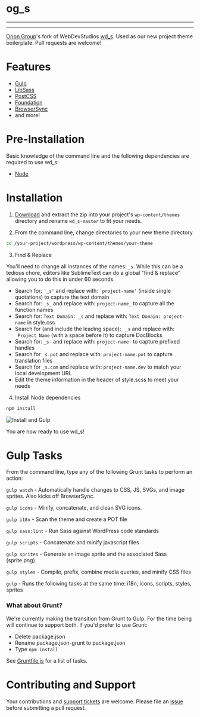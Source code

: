 # og_s
----------------------------------------------------------
----------------------------------------------------------

[Orion Group](http://webdevstudios.com)'s fork of WebDevStudios [wd_s](https://github.com/WebDevStudios/wd_s). Used as our new project theme boilerplate. Pull requests are welcome!

# Features
* [Gulp](http://gulpjs.com/)
* [LibSass](http://sass-lang.com/)
* [PostCSS](https://github.com/postcss/postcss)
* [Foundation](http://foundation.zurb.com/)
* [BrowserSync](https://www.browsersync.io/)
* and more!

# Pre-Installation

Basic knowledge of the command line and the following dependencies are required to use wd_s:

* [Node](http://nodejs.org/)

# Installation

1) [Download](https://github.com/WebDevStudios/wd_s/archive/master.zip) and extract the zip into your project's `wp-content/themes` directory and rename `wd_s-master` to fit your needs.

2) From the command line, change directories to your new theme directory

```bash
cd /your-project/wordpress/wp-content/themes/your-theme
```

3) Find & Replace

You'll need to change all instances of the names: `_s`. While this can be a tedious chore, editors like SublimeText can do a global "find & replace" allowing you to do this in under 60 seconds.

* Search for: `'_s'` and replace with: `'project-name'` (inside single quotations) to capture the text domain
* Search for: `_s_` and replace with: `project-name_` to capture all the function names
* Search for: `Text Domain: _s` and replace with: `Text Domain: project-name` in style.css
* Search for (and include the leading space): <code>&nbsp;_s</code> and replace with: <code>&nbsp;Project Name</code> (with a space before it) to capture DocBlocks
* Search for: `_s-` and replace with: `project-name-` to capture prefixed handles
* Search for `_s.pot` and replace with: `project-name.pot` to capture translation files
* Search for `_s.com` and replace with: `project-name.dev` to match your local development URL
* Edit the theme information in the header of style.scss to meet your needs

4) Install Node dependencies

```bash
npm install
```
![Install and Gulp](https://dl.dropbox.com/s/cj1p6xjz51cpckq/wd_s-install.gif?dl=0)

You are now ready to use wd_s!

# Gulp Tasks

From the command line, type any of the following Grunt tasks to perform an action:

`gulp watch` - Automatically handle changes to CSS, JS, SVGs, and image sprites. Also kicks off BrowserSync.

`gulp icons` - Minify, concatenate, and clean SVG icons.

`gulp i18n` - Scan the theme and create a POT file

`gulp sass:lint` - Run Sass against WordPress code standards

`gulp scripts` - Concatenate and minify javascript files

`gulp sprites` - Generate an image sprite and the associated Sass (sprite.png)

`gulp styles` - Compile, prefix, combine media queries, and minify CSS files

`gulp` - Runs the following tasks at the same time: i18n, icons, scripts, styles, sprites

### What about Grunt?

We're currently making the transition from Grunt to Gulp. For the time being will continue to support both. If you'd prefer to use Grunt:

* Delete package.json
* Rename package.json-grunt to package.json
* Type `npm install`

See [Gruntfile.js](https://github.com/WebDevStudios/wd_s/blob/master/Gruntfile.js) for a list of tasks.

# Contributing and Support

Your contributions and [support tickets](https://github.com/WebDevStudios/wd_s/issues) are welcome. Please file an [issue](https://github.com/WebDevStudios/wd_s/issues) before submitting a pull request.